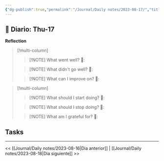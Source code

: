 ```yaml
---
{"dg-publish":true,"permalink":"/Journal/Daily notes/2023-08-17/","title":"2023-08-17","tags":["NoteType/Daily"],"created":"2023-08-17T20:35:46.910-05:00","updated":"2023-09-09T18:22:40.250-05:00"}
---
```



## 📅 Diario: Thu-17


**Reflection**

> [!multi-column]
> 
> > [!NOTE] What went well?
> > 💭: 
> 
> > [!NOTE] What didn't go well?
> > 💭:
> 
> > [!NOTE] What can I improve on?
> > 💭:
> 

> [!multi-column]
> 
> > [!NOTE] What should I start doing?
> > 💭:
> 
> > [!NOTE] What should I stop doing?
> > 💭:
> 
> > [!NOTE] What am I grateful for?
> > 💭:
> 

## Tasks

- - - 

<< [[Journal/Daily notes/2023-08-16\|Dia anterior]] | [[Journal/Daily notes/2023-08-18\|Dia siguiente]] >>
